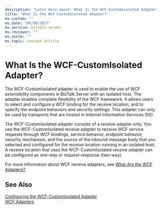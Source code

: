 ```yaml
---
description: "Learn more about: What Is the WCF-CustomIsolated Adapter?"
title: "What Is the WCF-CustomIsolated Adapter?"
ms.custom: ""
ms.date: "06/08/2017"
ms.service: biztalk-server
ms.reviewer: ""
ms.suite: ""
ms.topic: concept-article
---
```

# What Is the WCF-CustomIsolated Adapter?
The WCF-CustomIsolated adapter is used to enable the use of WCF extensibility components in BizTalk Server with an isolated host. The adapter enables complete flexibility of the WCF framework. It allows users to select and configure a WCF binding for the receive location, and to specify the endpoint behaviors and security settings. This adapter can only be used by transports that are hosted in Internet Information Services (IIS).  
  
 The WCF-CustomIsolated adapter consists of a receive adapter only. You use the WCF-CustomIsolated receive adapter to receive WCF service requests through WCF bindings, service behavior, endpoint behavior, security mechanism, and the source of the inbound message body that you selected and configured for the receive location running in an isolated host. A receive location that uses the WCF-CustomIsolated receive adapter can be configured as one-way or request-response (two-way).  
  
 For more information about WCF receive adapters, see [What Are the WCF Adapters?](../core/what-are-the-wcf-adapters.md).  
  
## See Also  
 [Configuring the WCF-CustomIsolated Adapter](../core/configuring-the-wcf-customisolated-adapter.md)   
 [WCF Adapters](../core/wcf-adapters.md)
